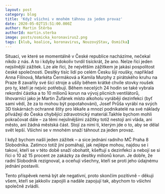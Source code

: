 ```yaml
---
layout: post
category: blog
title: 'Když všichni v mnohém táhnou za jeden provaz'
date: 2020-05-02T15:51:00.000Z
author: Martin Štěrba
authorId: martin.sterba
image: posts/osmicka_koronavirus2.png
tags: [klub, koalice, koronavirus, NouzovýStav, Osmička]
---
```



Situaci, ve které se momentálně v České republice nacházíme, nečekal nikdo z nás. A to i kdyby kdokoliv tvrdil tisíckrát, že ano. Nelze říci jeden nejsilnější zážitek. Lze ale říci, že největším zážitkem je jakási pospolitost české společnosti. Desítky tisíc lidí po celém Česku šijí roušky, například Anna Filínová, Markéta Čermáková a Kamila Murphy z pirátského kruhu na Praze 8 zavařily své šicí stroje a ušily během krátké chvíle stovky roušek pro ty, kteří je nejvíc potřebují. Během necelých 24 hodin se také vybrala rekordní částka a to 10 milionů korun na vývoj plicních ventilátorů, lihovarníci jako je Martin Žufánek místo alkoholu vyrábějí dezinfekci (byť sami vědí, že za to mohou být popotahováni), Josef Průša vyrábí na svých 3D tiskárnách ochranné štíty pro lékaře a mnozí podnikatelé na své náklady přivážejí do Česka chybějící zdravotnický materiál.Takhle bychom mohli pokračovat dále – za těmi nejsilnějšími zážitky totiž nestojí ani vláda, ani město, ani žádná městská část. Stojí za nimi ti, kterým jde o to, aby se dělal svět lepší. Všichni se v mnohém snaží táhnout za jeden provaz. 

I když bychom našli jeden zážitek – a sice jednání radního MČ Praha 8 Slobodníka. Zatímco totiž jiní pomáhají, jak nejlépe mohou, najdou se i takoví, kteří se v této době snaží obohatit, kšeftují s dezinfekcí a nebojí se si říci o 10 až 15 procent ze zakázky za desítky milionů korun. Je dobře, že radní Slobodník rezignoval, a oceňuji všechny, kteří se proti jeho údajnému jednání postavili. 

Tento příspěvek nemá být ale negativní, proto skončím pozitivně – děkuji všem, kteří se jakkoliv zapojili a nadále zapojují tak, abychom to všichni společně zvládli. 
